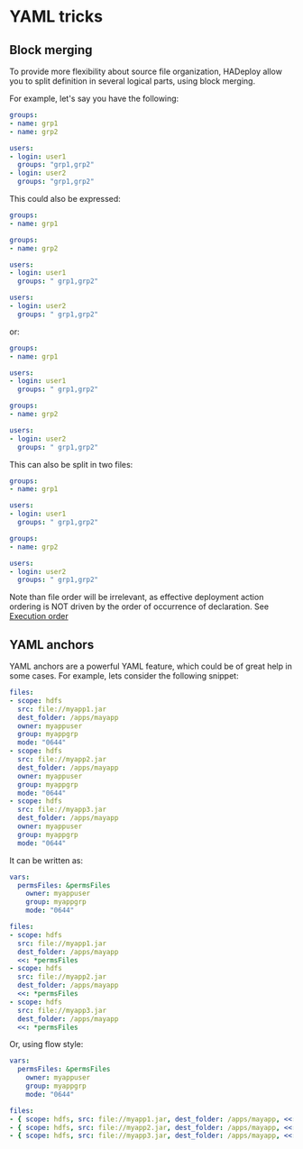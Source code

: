 # YAML tricks

## Block merging

To provide more flexibility about source file organization, HADeploy allow you to split definition in several logical parts, using block merging.

For example, let's say you have the following:
```yaml
groups:
- name: grp1
- name: grp2

users: 
- login: user1
  groups: "grp1,grp2"
- login: user2
  groups: "grp1,grp2"
```

This could also be expressed:
```yaml
groups:
- name: grp1

groups:
- name: grp2

users: 
- login: user1
  groups: " grp1,grp2"

users:
- login: user2
  groups: " grp1,grp2"
```
or:
```yaml
groups:
- name: grp1

users: 
- login: user1
  groups: " grp1,grp2"

groups:
- name: grp2

users:
- login: user2
  groups: " grp1,grp2"
```
This can also be split in two files:
```yaml
groups:
- name: grp1

users: 
- login: user1
  groups: " grp1,grp2"
```

```yaml
groups:
- name: grp2

users:
- login: user2
  groups: " grp1,grp2"
```

Note than file order will be irrelevant, as effective deployment action ordering is NOT driven by the order of occurrence of declaration. See [Execution order](execution_order.md)

## YAML anchors

YAML anchors are a powerful YAML feature, which could be of great help in some cases.
For example, lets consider the following snippet:

```yaml
files:
- scope: hdfs
  src: file://myapp1.jar
  dest_folder: /apps/mayapp
  owner: myappuser
  group: myappgrp
  mode: "0644"
- scope: hdfs
  src: file://myapp2.jar
  dest_folder: /apps/mayapp
  owner: myappuser
  group: myappgrp
  mode: "0644"
- scope: hdfs
  src: file://myapp3.jar
  dest_folder: /apps/mayapp
  owner: myappuser
  group: myappgrp
  mode: "0644"
```
It can be written as:
```yaml
vars: 
  permsFiles: &permsFiles
    owner: myappuser
    group: myappgrp
    mode: "0644"

files:
- scope: hdfs
  src: file://myapp1.jar
  dest_folder: /apps/mayapp
  <<: *permsFiles
- scope: hdfs
  src: file://myapp2.jar
  dest_folder: /apps/mayapp
  <<: *permsFiles
- scope: hdfs
  src: file://myapp3.jar
  dest_folder: /apps/mayapp
  <<: *permsFiles
```
Or, using flow style:
```yaml
vars: 
  permsFiles: &permsFiles
    owner: myappuser
    group: myappgrp
    mode: "0644"

files:
- { scope: hdfs, src: file://myapp1.jar, dest_folder: /apps/mayapp, <<: *permsFiles }
- { scope: hdfs, src: file://myapp2.jar, dest_folder: /apps/mayapp, <<: *permsFiles }
- { scope: hdfs, src: file://myapp3.jar, dest_folder: /apps/mayapp, <<: *permsFiles }
```

